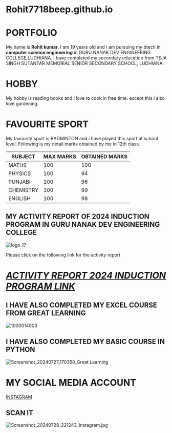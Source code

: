 # Rohit7718beep.github.io
# PORTFOLIO  

My name is **Rohit kumar**. I am 19 years old and i am pursuing my btech in **computer science engineering** in GURU NANAK DEV ENGINEERING COLLEGE,LUDHIANA. I have completed my secondary education from TEJA SINGH SUTANTAR MEMORIAL SENIOR SECONDARY SCHOOL, LUDHIANA. 

# HOBBY

 My hobby is reading books and i love to cook in free time. except this i also love gardening.

# FAVOURITE SPORT

My favourite sport is BADMINTON and i have played this sport at school level.
Following is my detail marks obtained by me in 12th class.

|SUBJECT  |  MAX MARKS| OBTAINED MARKS|
|-------  | ----------| --------------|
|MATHS    |  100      |  100          |
|PHYSICS  |  100      |  94           |       
|PUNJABI  |  100      |  96           |
|CHEMISTRY|  100      |  99           |
|ENGLISH  |  100      |  98           |


## MY ACTIVITY REPORT OF 2024 INDUCTION PROGRAM IN GURU NANAK DEV ENGINEERING COLLEGE

![logo_17](https://github.com/user-attachments/assets/515403fe-1d49-4ad1-9b3f-008cc5784a7d)

Please click on the following link for the activity report

# _[ACTIVITY REPORT 2024 INDUCTION PROGRAM LINK](https://rohit7718beep.github.io/Rohit77188beep.github.io/)_




## I HAVE ALSO COMPLETED MY EXCEL COURSE FROM GREAT LEARNING 

![1000014003](https://github.com/user-attachments/assets/9220aa90-45fb-46df-b84f-d95896f6392f)

## I HAVE ALSO COMPLETED MY BASIC COURSE IN PYTHON

![Screenshot_20240727_170358_Great Learning](https://github.com/user-attachments/assets/47adeb48-9307-4113-be9e-980724bccdb3)


# MY SOCIAL MEDIA ACCOUNT
 
[INSTAGRAM](https://www.instagram.com/rohit__44302?igsh=dmlkMnFsbDEyaGpi)
 
## SCAN IT

![Screenshot_20240728_221243_Instagram.jpg](https://github.com/user-attachments/assets/1561030e-7a41-4e5b-86dd-f6c5314e62b6)




